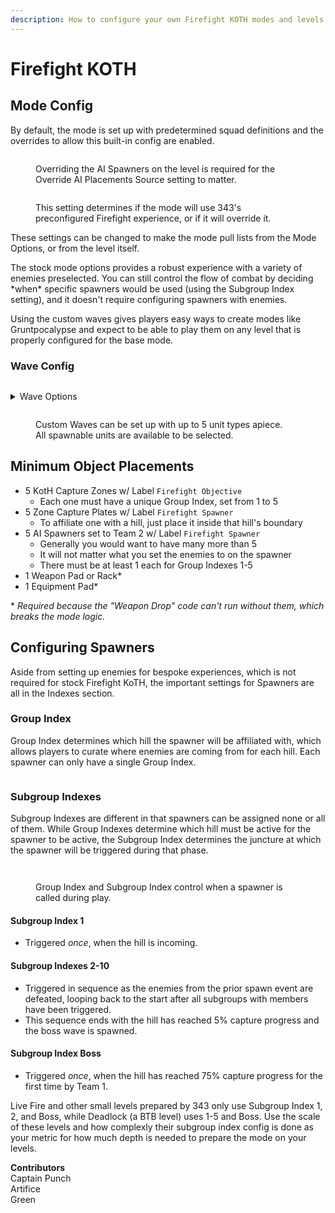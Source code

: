 ```yaml
---
description: How to configure your own Firefight KOTH modes and levels.
---
```


# Firefight KOTH

## Mode Config

By default, the mode is set up with predetermined squad definitions and the overrides to allow this built-in config are enabled.

<div>

<figure><img src="../../../../../.gitbook/assets/firefight-override-map-ai-placements.png" alt=""><figcaption><p>Overriding the AI Spawners on the level is required for the Override AI Placements Source setting to matter.</p></figcaption></figure>

 

<figure><img src="../../../../../.gitbook/assets/firefight-override-ai-placement-source.png" alt=""><figcaption><p>This setting determines if the mode will use 343's preconfigured Firefight experience, or if it will override it.</p></figcaption></figure>

</div>

These settings can be changed to make the mode pull lists from the Mode Options, or from the level itself.&#x20;

The stock mode options provides a robust experience with a variety of enemies preselected. You can still control the flow of combat by deciding \*when\* specific spawners would be used (using the Subgroup Index setting), and it doesn't require configuring spawners with enemies.

Using the custom waves gives players easy ways to create modes like Gruntpocalypse and expect to be able to play them on any level that is properly configured for the base mode.

### Wave Config

<figure><img src="../../../../../.gitbook/assets/Firefight - Wave Set Options.jpg" alt=""><figcaption></figcaption></figure>

<details>

<summary>Wave Options</summary>

* Custom Wave A
* Custom Wave B
* Custom Wave C
* Custom Wave D
* Custom Wave E
* Custom Wave F
* Custom Wave G
* Standard Brutes 1
* Standard Brutes 2
* Standard Brutes 3
* Standard Elites 1
* Standard Elites 2
* Standard Elites 3
* Standard Grunts 1
* Standard Grunts 2
* Standard Grunts 3
* Standard Hunters 1
* Standard Hunters 2
* Standard Jackals 1
* Standard Jackals 2
* Standard Jackals 3
* Standard Jackal Sniper
* Standard Marines 1
* Standard Marines 2
* Standard Marines 3
* Standard Skimmers 1
* Standard Skimmers 2
* Standard Skimmers 3

</details>

<figure><img src="../../../../../.gitbook/assets/Firefight - Custom Waves Options.jpg" alt=""><figcaption><p>Custom Waves can be set up with up to 5 unit types apiece. <br>All spawnable units are available to be selected.</p></figcaption></figure>

## Minimum Object Placements

* 5 KotH Capture Zones w/ Label `Firefight Objective`
  * Each one must have a unique Group Index, set from 1 to 5
* 5 Zone Capture Plates w/ Label `Firefight Spawner`
  * To affiliate one with a hill, just place it inside that hill's boundary
* 5 AI Spawners set to Team 2 w/ Label `Firefight Spawner`
  * Generally you would want to have many more than 5
  * It will not matter what you set the enemies to on the spawner
  * There must be at least 1 each for Group Indexes 1-5
* 1 Weapon Pad or Rack\*
* 1 Equipment Pad\*

\* _Required because the "Weapon Drop" code can't run without them, which breaks the mode logic._

## Configuring Spawners

Aside from setting up enemies for bespoke experiences, which is not required for stock Firefight KoTH, the important settings for Spawners are all in the Indexes section.&#x20;

### Group Index

Group Index determines which hill the spawner will be affiliated with, which allows players to curate where enemies are coming from for each hill. Each spawner can only have a single Group Index.

<figure><img src="../../../../../.gitbook/assets/group-index-tooltip.png" alt=""><figcaption></figcaption></figure>

### Subgroup Indexes

Subgroup Indexes are different in that spawners can be assigned none or all of them. While Group Indexes determine which hill must be active for the spawner to be active, the Subgroup Index determines the juncture at which the spawner will be triggered during that phase.

<figure><img src="../../../../../.gitbook/assets/subgroup-index-tooltip.png" alt=""><figcaption></figcaption></figure>

<figure><img src="../../../../../.gitbook/assets/spawner-group-subgroup-index.png" alt=""><figcaption><p>Group Index and Subgroup Index control when a spawner is called during play.</p></figcaption></figure>

#### Subgroup Index 1

* Triggered _once_, when the hill is incoming.

#### Subgroup Indexes 2-10

* Triggered in sequence as the enemies from the prior spawn event are defeated, looping back to the start after all subgroups with members have been triggered.
* This sequence ends with the hill has reached 5% capture progress and the boss wave is spawned.

#### Subgroup Index Boss

* Triggered _once_, when the hill has reached 75% capture progress for the first time by Team 1.

Live Fire and other small levels prepared by 343 only use Subgroup Index 1, 2, and Boss, while Deadlock (a BTB level) uses 1-5 and Boss. Use the scale of these levels and how complexly their subgroup index config is done as your metric for how much depth is needed to prepare the mode on your levels.

**Contributors**\
Captain Punch\
Artifice\
Green
